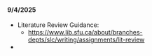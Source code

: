 
#### 9/4/2025

* Literature Review Guidance: 
	* https://www.lib.sfu.ca/about/branches-depts/slc/writing/assignments/lit-review
* 

